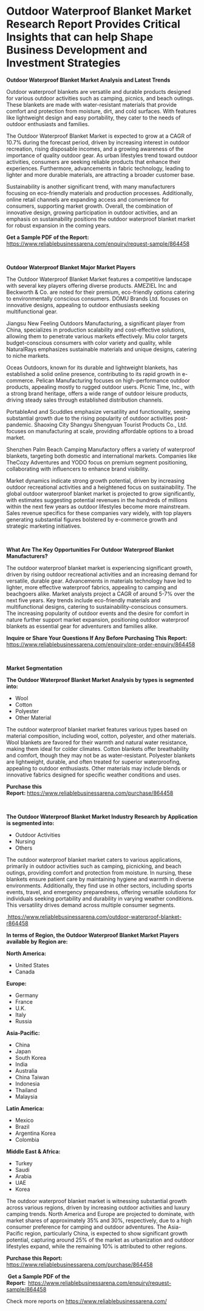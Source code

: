 <p><h1>Outdoor Waterproof Blanket Market Research Report Provides Critical Insights that can help Shape Business Development and Investment Strategies</h1></p><p><strong>Outdoor Waterproof Blanket Market Analysis and Latest Trends</strong></p>
<p><p>Outdoor waterproof blankets are versatile and durable products designed for various outdoor activities such as camping, picnics, and beach outings. These blankets are made with water-resistant materials that provide comfort and protection from moisture, dirt, and cold surfaces. With features like lightweight design and easy portability, they cater to the needs of outdoor enthusiasts and families.</p><p>The Outdoor Waterproof Blanket Market is expected to grow at a CAGR of 10.7% during the forecast period, driven by increasing interest in outdoor recreation, rising disposable incomes, and a growing awareness of the importance of quality outdoor gear. As urban lifestyles trend toward outdoor activities, consumers are seeking reliable products that enhance their experiences. Furthermore, advancements in fabric technology, leading to lighter and more durable materials, are attracting a broader customer base. </p><p>Sustainability is another significant trend, with many manufacturers focusing on eco-friendly materials and production processes. Additionally, online retail channels are expanding access and convenience for consumers, supporting market growth. Overall, the combination of innovative design, growing participation in outdoor activities, and an emphasis on sustainability positions the outdoor waterproof blanket market for robust expansion in the coming years.</p></p>
<p><strong>Get a Sample PDF of the Report:&nbsp;</strong> <a href="https://www.reliablebusinessarena.com/enquiry/request-sample/864458?utm_campaign=1841&utm_medium=2&utm_source=Github&utm_content=ia&utm_term=08022025&utm_id=outdoor-waterproof-blanket">https://www.reliablebusinessarena.com/enquiry/request-sample/864458</a></p>
<p>&nbsp;</p>
<p><strong>Outdoor Waterproof Blanket Major Market Players</strong></p>
<p><p>The Outdoor Waterproof Blanket Market features a competitive landscape with several key players offering diverse products. AMEZIEL Inc and Beckworth & Co. are noted for their premium, eco-friendly options catering to environmentally conscious consumers. DOMU Brands Ltd. focuses on innovative designs, appealing to outdoor enthusiasts seeking multifunctional gear.</p><p>Jiangsu New Feeling Outdoors Manufacturing, a significant player from China, specializes in production scalability and cost-effective solutions, allowing them to penetrate various markets effectively. Miu color targets budget-conscious consumers with color variety and quality, while NaturalRays emphasizes sustainable materials and unique designs, catering to niche markets.</p><p>Oceas Outdoors, known for its durable and lightweight blankets, has established a solid online presence, contributing to its rapid growth in e-commerce. Pelican Manufacturing focuses on high-performance outdoor products, appealing mostly to rugged outdoor users. Picnic Time, Inc., with a strong brand heritage, offers a wide range of outdoor leisure products, driving steady sales through established distribution channels.</p><p>PortableAnd and Scuddles emphasize versatility and functionality, seeing substantial growth due to the rising popularity of outdoor activities post-pandemic. Shaoxing City Shangyu Shengyuan Tourist Products Co., Ltd. focuses on manufacturing at scale, providing affordable options to a broad market.</p><p>Shenzhen Palm Beach Camping Manufactory offers a variety of waterproof blankets, targeting both domestic and international markets. Companies like TheCozy Adventures and YODO focus on premium segment positioning, collaborating with influencers to enhance brand visibility.</p><p>Market dynamics indicate strong growth potential, driven by increasing outdoor recreational activities and a heightened focus on sustainability. The global outdoor waterproof blanket market is projected to grow significantly, with estimates suggesting potential revenues in the hundreds of millions within the next few years as outdoor lifestyles become more mainstream. Sales revenue specifics for these companies vary widely, with top players generating substantial figures bolstered by e-commerce growth and strategic marketing initiatives.</p></p>
<p>&nbsp;</p>
<p><strong>What Are The Key Opportunities For Outdoor Waterproof Blanket Manufacturers?</strong></p>
<p><p>The outdoor waterproof blanket market is experiencing significant growth, driven by rising outdoor recreational activities and an increasing demand for versatile, durable gear. Advancements in materials technology have led to lighter, more effective waterproof fabrics, appealing to camping and beachgoers alike. Market analysts project a CAGR of around 5-7% over the next five years. Key trends include eco-friendly materials and multifunctional designs, catering to sustainability-conscious consumers. The increasing popularity of outdoor events and the desire for comfort in nature further support market expansion, positioning outdoor waterproof blankets as essential gear for adventurers and families alike.</p></p>
<p><strong>Inquire or Share Your Questions If Any Before Purchasing This Report:</strong> <a href="https://www.reliablebusinessarena.com/enquiry/pre-order-enquiry/864458?utm_campaign=1841&utm_medium=2&utm_source=Github&utm_content=ia&utm_term=08022025&utm_id=outdoor-waterproof-blanket">https://www.reliablebusinessarena.com/enquiry/pre-order-enquiry/864458</a></p>
<p>&nbsp;</p>
<p><strong>Market Segmentation</strong></p>
<p><strong>The Outdoor Waterproof Blanket Market Analysis by types is segmented into:</strong></p>
<p><ul><li>Wool</li><li>Cotton</li><li>Polyester</li><li>Other Material</li></ul></p>
<p><p>The outdoor waterproof blanket market features various types based on material composition, including wool, cotton, polyester, and other materials. Wool blankets are favored for their warmth and natural water resistance, making them ideal for colder climates. Cotton blankets offer breathability and comfort, though they may not be as water-resistant. Polyester blankets are lightweight, durable, and often treated for superior waterproofing, appealing to outdoor enthusiasts. Other materials may include blends or innovative fabrics designed for specific weather conditions and uses.</p></p>
<p><strong>Purchase this Report:&nbsp;</strong><a href="https://www.reliablebusinessarena.com/purchase/864458?utm_campaign=1841&utm_medium=2&utm_source=Github&utm_content=ia&utm_term=08022025&utm_id=outdoor-waterproof-blanket">https://www.reliablebusinessarena.com/purchase/864458</a></p>
<p>&nbsp;</p>
<p><strong>The Outdoor Waterproof Blanket Market Industry Research by Application is segmented into:</strong></p>
<p><ul><li>Outdoor Activities</li><li>Nursing</li><li>Others</li></ul></p>
<p><p>The outdoor waterproof blanket market caters to various applications, primarily in outdoor activities such as camping, picnicking, and beach outings, providing comfort and protection from moisture. In nursing, these blankets ensure patient care by maintaining hygiene and warmth in diverse environments. Additionally, they find use in other sectors, including sports events, travel, and emergency preparedness, offering versatile solutions for individuals seeking portability and durability in varying weather conditions. This versatility drives demand across multiple consumer segments.</p></p>
<p><a href="https://www.reliablebusinessarena.com/outdoor-waterproof-blanket-r864458?utm_campaign=1841&utm_medium=2&utm_source=Github&utm_content=ia&utm_term=08022025&utm_id=outdoor-waterproof-blanket">&nbsp;https://www.reliablebusinessarena.com/outdoor-waterproof-blanket-r864458</a></p>
<p><strong>In terms of Region, the Outdoor Waterproof Blanket Market Players available by Region are:</strong></p>
<p>
    <p> <strong> North America: </strong>
        <ul>
            <li>United States</li>
            <li>Canada</li>
        </ul>
        </p> 
    <p> <strong> Europe: </strong>
        <ul>
            <li>Germany</li>
            <li>France</li>
            <li>U.K.</li>
            <li>Italy</li>
            <li>Russia</li>
        </ul>
        </p> 
    <p> <strong> Asia-Pacific: </strong>
        <ul>
            <li>China</li>
            <li>Japan</li>
            <li>South Korea</li>
            <li>India</li>
            <li>Australia</li>
            <li>China Taiwan</li>
            <li>Indonesia</li>
            <li>Thailand</li>
            <li>Malaysia</li>
        </ul>
        </p> 
    <p> <strong> Latin America: </strong>
        <ul>
            <li>Mexico</li>
            <li>Brazil</li>
            <li>Argentina Korea</li>
            <li>Colombia</li>
        </ul>
        </p> 
    <p> <strong> Middle East & Africa: </strong>
        <ul>
            <li>Turkey</li>
            <li>Saudi</li>
            <li>Arabia</li>
            <li>UAE</li>
            <li>Korea</li>
        </ul>
    </p>
    </p>
<p><p>The outdoor waterproof blanket market is witnessing substantial growth across various regions, driven by increasing outdoor activities and luxury camping trends. North America and Europe are projected to dominate, with market shares of approximately 35% and 30%, respectively, due to a high consumer preference for camping and outdoor adventures. The Asia-Pacific region, particularly China, is expected to show significant growth potential, capturing around 25% of the market as urbanization and outdoor lifestyles expand, while the remaining 10% is attributed to other regions.</p></p>
<p><strong>Purchase this Report: </strong><a href="https://www.reliablebusinessarena.com/purchase/864458?utm_campaign=1841&utm_medium=2&utm_source=Github&utm_content=ia&utm_term=08022025&utm_id=outdoor-waterproof-blanket">https://www.reliablebusinessarena.com/purchase/864458</a></p>
<p>&nbsp;<strong>Get a Sample PDF of the Report:&nbsp;&nbsp;</strong><a href="https://www.reliablebusinessarena.com/enquiry/request-sample/864458?utm_campaign=1841&utm_medium=2&utm_source=Github&utm_content=ia&utm_term=08022025&utm_id=outdoor-waterproof-blanket">https://www.reliablebusinessarena.com/enquiry/request-sample/864458</a></p>
<p><strong></strong></p>
<p>Check more reports on <a href="https://www.reliablebusinessarena.com/?utm_campaign=1841&utm_medium=2&utm_source=Github&utm_content=ia&utm_term=08022025&utm_id=outdoor-waterproof-blanket">https://www.reliablebusinessarena.com/</a></p>